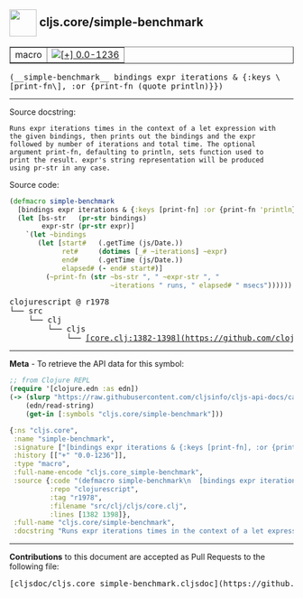 ## <img width="48px" valign="middle" src="http://i.imgur.com/Hi20huC.png"> cljs.core/simple-benchmark

 <table border="1">
<tr>

<td>macro</td>
<td><a href="https://github.com/cljsinfo/cljs-api-docs/tree/0.0-1236"><img valign="middle" alt="[+] 0.0-1236" src="https://img.shields.io/badge/+-0.0--1236-lightgrey.svg"></a> </td>
</tr>
</table>

 <samp>
(__simple-benchmark__ bindings expr iterations & {:keys \[print-fn\], :or {print-fn (quote println)}})<br>
</samp>

---




Source docstring:

```
Runs expr iterations times in the context of a let expression with
the given bindings, then prints out the bindings and the expr
followed by number of iterations and total time. The optional
argument print-fn, defaulting to println, sets function used to
print the result. expr's string representation will be produced
using pr-str in any case.
```

Source code:

```clj
(defmacro simple-benchmark
  [bindings expr iterations & {:keys [print-fn] :or {print-fn 'println}}]
  (let [bs-str   (pr-str bindings)
        expr-str (pr-str expr)]
    `(let ~bindings
       (let [start#   (.getTime (js/Date.))
             ret#     (dotimes [_# ~iterations] ~expr)
             end#     (.getTime (js/Date.))
             elapsed# (- end# start#)]
         (~print-fn (str ~bs-str ", " ~expr-str ", "
                         ~iterations " runs, " elapsed# " msecs"))))))
```

 <pre>
clojurescript @ r1978
└── src
    └── clj
        └── cljs
            └── <ins>[core.clj:1382-1398](https://github.com/clojure/clojurescript/blob/r1978/src/clj/cljs/core.clj#L1382-L1398)</ins>
</pre>


---

__Meta__ - To retrieve the API data for this symbol:

```clj
;; from Clojure REPL
(require '[clojure.edn :as edn])
(-> (slurp "https://raw.githubusercontent.com/cljsinfo/cljs-api-docs/catalog/cljs-api.edn")
    (edn/read-string)
    (get-in [:symbols "cljs.core/simple-benchmark"]))
```

```clj
{:ns "cljs.core",
 :name "simple-benchmark",
 :signature ["[bindings expr iterations & {:keys [print-fn], :or {print-fn (quote println)}}]"],
 :history [["+" "0.0-1236"]],
 :type "macro",
 :full-name-encode "cljs.core_simple-benchmark",
 :source {:code "(defmacro simple-benchmark\n  [bindings expr iterations & {:keys [print-fn] :or {print-fn 'println}}]\n  (let [bs-str   (pr-str bindings)\n        expr-str (pr-str expr)]\n    `(let ~bindings\n       (let [start#   (.getTime (js/Date.))\n             ret#     (dotimes [_# ~iterations] ~expr)\n             end#     (.getTime (js/Date.))\n             elapsed# (- end# start#)]\n         (~print-fn (str ~bs-str \", \" ~expr-str \", \"\n                         ~iterations \" runs, \" elapsed# \" msecs\"))))))",
          :repo "clojurescript",
          :tag "r1978",
          :filename "src/clj/cljs/core.clj",
          :lines [1382 1398]},
 :full-name "cljs.core/simple-benchmark",
 :docstring "Runs expr iterations times in the context of a let expression with\nthe given bindings, then prints out the bindings and the expr\nfollowed by number of iterations and total time. The optional\nargument print-fn, defaulting to println, sets function used to\nprint the result. expr's string representation will be produced\nusing pr-str in any case."}

```

---

__Contributions__ to this document are accepted as Pull Requests to the following file:

 <pre>
[cljsdoc/cljs.core_simple-benchmark.cljsdoc](https://github.com/cljsinfo/cljs-api-docs/blob/master/cljsdoc/cljs.core_simple-benchmark.cljsdoc)
</pre>

